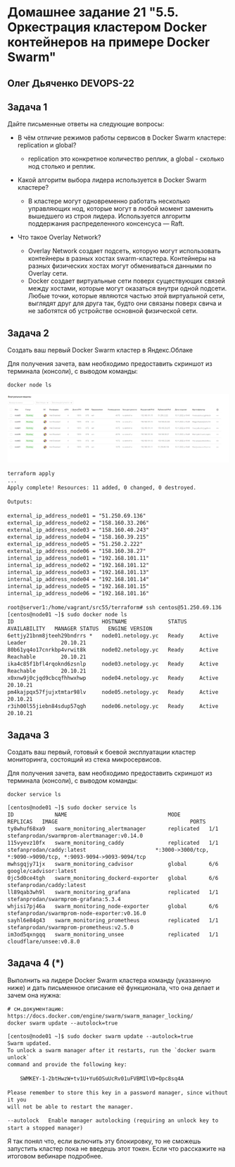 # Домашнее задание 21 "5.5. Оркестрация кластером Docker контейнеров на примере Docker Swarm"

## Олег Дьяченко DEVOPS-22

## Задача 1

Дайте письменные ответы на следующие вопросы:

- В чём отличие режимов работы сервисов в Docker Swarm кластере: replication и global?
  - replication это конкретное количество реплик, а global - сколько нод столько и реплик.
  
- Какой алгоритм выбора лидера используется в Docker Swarm кластере?
  - В кластере могут одновременно работать несколько управляющих нод, которые могут в любой момент заменить вышедшего 
из строя лидера. Используется алгоритм поддержания распределенного консенсуса — Raft. 
 
- Что такое Overlay Network?
  - Overlay Network создает подсеть, которую могут использовать контейнеры в разных хостах swarm-кластера. 
Контейнеры на разных физических хостах могут обмениваться данными по Overlay сети. 
  - Docker создает виртуальные сети поверх существующих связей между хостами, которые могут оказаться внутри одной подсети. 
Любые точки, которые являются частью этой виртуальной сети, выглядят друг для друга так, будто они связаны поверх свича 
и не заботятся об устройстве основной физической сети.

## Задача 2

Создать ваш первый Docker Swarm кластер в Яндекс.Облаке

Для получения зачета, вам необходимо предоставить скриншот из терминала (консоли), с выводом команды:
```
docker node ls
```
![](nods.png)
```
terraform apply
...
Apply complete! Resources: 11 added, 0 changed, 0 destroyed.

Outputs:

external_ip_address_node01 = "51.250.69.136"
external_ip_address_node02 = "158.160.33.206"
external_ip_address_node03 = "158.160.40.243"
external_ip_address_node04 = "158.160.39.215"
external_ip_address_node05 = "51.250.2.222"
external_ip_address_node06 = "158.160.38.27"
internal_ip_address_node01 = "192.168.101.11"
internal_ip_address_node02 = "192.168.101.12"
internal_ip_address_node03 = "192.168.101.13"
internal_ip_address_node04 = "192.168.101.14"
internal_ip_address_node05 = "192.168.101.15"
internal_ip_address_node06 = "192.168.101.16"

root@server1:/home/vagrant/src55/terraform# ssh centos@51.250.69.136
[centos@node01 ~]$ sudo docker node ls
ID                            HOSTNAME             STATUS    AVAILABILITY   MANAGER STATUS   ENGINE VERSION
6ettjy21bnm8jteeh29bndrrs *   node01.netology.yc   Ready     Active         Leader           20.10.21
80b61yq4o17cnrkbp4vrwit8k     node02.netology.yc   Ready     Active         Reachable        20.10.21
ika4c85f1bfl4rqoknd6zsnlp     node03.netology.yc   Ready     Active         Reachable        20.10.21
x0xnw9j0cjqd9cbcqfhhwxhwp     node04.netology.yc   Ready     Active                          20.10.21
pm4kajpqx57fjujxtmtar98lv     node05.netology.yc   Ready     Active                          20.10.21
r3ih00l55jiebn84sdup57qgh     node06.netology.yc   Ready     Active                          20.10.21
```

## Задача 3

Создать ваш первый, готовый к боевой эксплуатации кластер мониторинга, состоящий из стека микросервисов.

Для получения зачета, вам необходимо предоставить скриншот из терминала (консоли), с выводом команды:
```
docker service ls
```

```
[centos@node01 ~]$ sudo docker service ls
ID             NAME                                MODE         REPLICAS   IMAGE                                          PORTS
ty8whuf68xa9   swarm_monitoring_alertmanager       replicated   1/1        stefanprodan/swarmprom-alertmanager:v0.14.0
115vyevz10fx   swarm_monitoring_caddy              replicated   1/1        stefanprodan/caddy:latest                      *:3000->3000/tcp, *:9090->9090/tcp, *:9093-9094->9093-9094/tcp
mwhsgqjy71jx   swarm_monitoring_cadvisor           global       6/6        google/cadvisor:latest
0jc5d0ce4tgh   swarm_monitoring_dockerd-exporter   global       6/6        stefanprodan/caddy:latest
ll89qab3wh9l   swarm_monitoring_grafana            replicated   1/1        stefanprodan/swarmprom-grafana:5.3.4
whjisi7pj46a   swarm_monitoring_node-exporter      global       6/6        stefanprodan/swarmprom-node-exporter:v0.16.0
sayhl6e84g43   swarm_monitoring_prometheus         replicated   1/1        stefanprodan/swarmprom-prometheus:v2.5.0
im3od5qxngqq   swarm_monitoring_unsee              replicated   1/1        cloudflare/unsee:v0.8.0
```

## Задача 4 (*)

Выполнить на лидере Docker Swarm кластера команду (указанную ниже) и дать письменное описание её функционала, что она делает и зачем она нужна:
```
# см.документацию: https://docs.docker.com/engine/swarm/swarm_manager_locking/
docker swarm update --autolock=true
```

```
[centos@node01 ~]$ sudo docker swarm update --autolock=true
Swarm updated.
To unlock a swarm manager after it restarts, run the `docker swarm unlock`
command and provide the following key:

    SWMKEY-1-2btHwzW+tv1U+Yu6OSuUcRv01uFVBMIlVD+Opc8sq4A

Please remember to store this key in a password manager, since without it you
will not be able to restart the manager.
```

```--autolock   Enable manager autolocking (requiring an unlock key to start a stopped manager)```

Я так понял что, если включить эту блокировку, то не сможешь запустить кластер пока не введешь этот токен.
Если что расскажите на итоговом вебинаре подробнее.